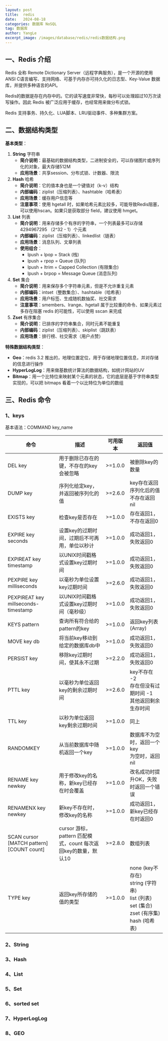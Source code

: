 ```yaml
---
layout: post
title:  redis
date:   2024-08-18
categories: 数据库 NoSQL
tag: 数据库
author: YangLe
excerpt_image: /images/database/redis/redis数据结构.png
---
```




## 一、Redis 介绍

Redis 全称 Remote Dictionary Server（远程字典服务），是一个开源的使用ANSI C语言编写、支持网络、可基于内存亦可持久化的日志型、Key-Value 数据库，并提供多种语言的API。

Redis的数据是存在内存中的。它的读写速度非常快，每秒可以处理超过10万次读写操作。因此 Redis 被广泛应用于缓存，也经常用来做分布式锁。

Redis 支持事务、持久化、LUA脚本、LRU驱动事件、多种集群方案。



## 二、数据结构类型

**基本类型**：

1. **String** 字符串
   - **简介说明**：最基础的数据结构类型，二进制安全的，可以存储图片或序列化的对象，最大存储512M
   - **应用场景**：共享session、分布式锁、计数器、限流
2. **Hash** 哈希
   - **简介说明**：它的值本身也是一个键值对（k-v）结构
   - **内部编码**：ziplist（压缩列表）、hashtable（哈希表）
   - **应用场景**：缓存用户信息等
   - **注意事项**：使用 hgetall 时，如果哈希元素比较多，可能导致Redis阻塞，可以使用hscan。如果只是获取部分 field，建议使用 hmget。
3. **List** 列表
   - **简介说明**：用来存储多个有序的字符串，一个列表最多可以存储 4294967295 （2^32 - 1）个元素
   - **内部编码**：ziplist（压缩列表）、linkedlist（链表）
   - **应用场景**：消息队列、文章列表
   - **使用组合**：
     - lpush + lpop = Stack (栈)
     - lpush + rpop = Queue (队列)
     - lpush + ltrim = Capped Collection (有限集合)
     - lpush + brpop = Message Queue (消息队列)
4. **Set** 集合
   - **简介说明**：用来保存多个字符串元素，但是不允许重复元素
   - **内部编码**：intset（整数集合）、hashtable（哈希表）
   - **应用场景**：用户标签、生成随机数抽奖、社交需求
   - **注意事项**：smembers、lrange、hgetall 属于比较重的命令、如果元素过多存在阻塞 redis 的可能性，可以使用 sscan 来完成
5. **Zset** 有序集合
   - **简介说明**：已排序的字符串集合，同时元素不能重复
   - **内部编码**：ziplist（压缩列表）、skiplist（跳跃表）
   - **应用场景**：排行榜、社交需求（用户点赞）



**特殊数据结构类型**：

- **Geo**：redis 3.2 推出的，地理位置定位，用于存储地理位置信息，并对存储的信息进行操作
- **HyperLogLog**：用来做基数统计算法的数据结构，如统计网站的UV
- **Bitmap**：用一个比特位来映射某个元素的状态，它的底层是基于字符串类型实现的，可以把 bitmaps 看着一个以比特位为单位的数组



## 三、Redis 命令

### 1、keys

基本语法：COMMAND key_name

| 命令                                      | 描述                                                         | 可用版本 | 返回值                                                       |
| ----------------------------------------- | ------------------------------------------------------------ | -------- | ------------------------------------------------------------ |
| DEL key                                   | 用于删除已存在的键，不存在的key会被忽略                      | >=1.0.0  | 被删除key的数量                                              |
| DUMP key                                  | 序列化给定key，并返回被序列化的值                            | >=2.6.0  | key存在返回序列化后的值<br />不存在返回 nil                  |
| EXISTS key                                | 检查key是否存在                                              | >=1.0.0  | 存在返回1，不存在返回0                                       |
| EXPIRE key seconds                        | 设置key的过期时间，过期后不可再用，单位以秒计                | >=1.0.0  | 成功返回1，失败返回0                                         |
| EXPIREAT key timestamp                    | 以UNIX时间戳格式设置key过期时间                              | >=1.0.0  | 成功返回1，失败返回0                                         |
| PEXPIRE key milliseconds                  | 以毫秒为单位设置key过期时间                                  | >=2.6.0  | 成功返回1，失败返回0                                         |
| PEXPIREAT key millseconds-timestamp       | 以UNIX时间戳格式设置key过期时间（毫秒级）                    | >=1.0.0  | 成功返回1，失败返回0                                         |
| KEYS pattern                              | 查询所有符合给的pattern的key                                 | \>=1.0.0 | 返回key列表(Array)                                           |
| MOVE key db                               | 将当前key移动到给定的数据库db中                              | \>=1.0.0 | 成功返回1，失败返回0                                         |
| PERSIST key                               | 移除key过期时间，使其永不过期                                | >=2.2.0  | 成功返回1，失败返回0                                         |
| PTTL key                                  | 以毫秒为单位返回key的剩余过期时间                            | >=2.6.0  | key不存在 -2<br />存在但没有过期时间 -1<br />其他返回剩余生存时间 |
| TTL key                                   | 以秒为单位返回key剩余过期时间                                | \>=1.0.0 | 同上                                                         |
| RANDOMKEY                                 | 从当前数据库中随机返回一个key                                | \>=1.0.0 | 数据库不为空时，返回一个key<br />为空时，返回 nil            |
| RENAME key newkey                         | 用于修改key的名称，新key已经存在时会覆盖                     | \>=1.0.0 | 改名成功时提升OK，失败时返回一个错误                         |
| RENAMENX key newkey                       | 新key不存在时，修改key的名称                                 | \>=1.0.0 | 成功返回1，新key已经存在时返回0                              |
| SCAN cursor [MATCH pattern] [COUNT count] | cursor 游标，pattern 匹配模式，count 每次返回key的数量，默认10 | >=2.8.0  | 数组列表                                                     |
| TYPE key                                  | 返回key所存储的值的类型                                      | \>=1.0.0 | none (key不存在)<br />string (字符串)<br />list (列表)<br />set (集合)<br />zset (有序集)<br />hash (哈希表) |



### 2、String



### 3、Hash

### 4、List

### 5、Set

### 6、sorted set

### 7、HyperLogLog

### 8、GEO







